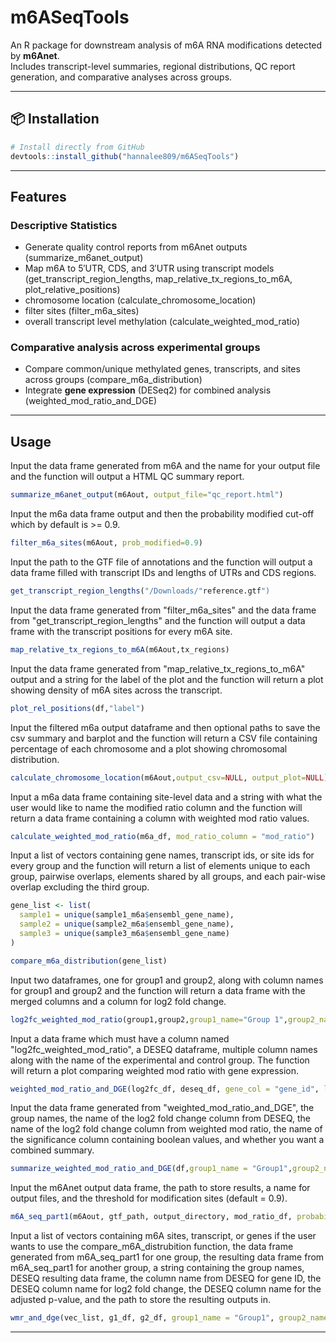 # m6ASeqTools

An R package for downstream analysis of m6A RNA modifications detected by **m6Anet**.  
Includes transcript-level summaries, regional distributions, QC report generation, and comparative analyses across groups.

---

## 📦 Installation

```r
# Install directly from GitHub
devtools::install_github("hannalee809/m6ASeqTools")
```

---

## Features

### Descriptive Statistics
- Generate quality control reports from m6Anet outputs (summarize_m6anet_output)
- Map m6A to 5′UTR, CDS, and 3′UTR using transcript models (get_transcript_region_lengths, map_relative_tx_regions_to_m6A,
plot_relative_positions)
- chromosome location (calculate_chromosome_location)
- filter sites (filter_m6a_sites)
- overall transcript level methylation (calculate_weighted_mod_ratio)

### Comparative analysis across experimental groups
- Compare common/unique methylated genes, transcripts, and sites across groups (compare_m6a_distribution)
- Integrate **gene expression** (DESeq2) for combined analysis (weighted_mod_ratio_and_DGE)

---

## Usage

Input the data frame generated from m6A and the name for your output file and the function will output a HTML QC summary report.
```r
summarize_m6anet_output(m6Aout, output_file="qc_report.html")
```
Input the m6a data frame output and then the probability modified cut-off which by default is >= 0.9.
```r
filter_m6a_sites(m6Aout, prob_modified=0.9)
```

Input the path to the GTF file of annotations and the function will output a data frame filled with transcript IDs and lengths of UTRs and CDS regions.
```r
get_transcript_region_lengths("/Downloads/"reference.gtf")
```

Input the data frame generated from "filter_m6a_sites" and the data frame from "get_transcript_region_lengths" and the function will output a data frame with the transcript positions for every m6A site.
```r
map_relative_tx_regions_to_m6A(m6Aout,tx_regions)
```

Input the data frame generated from "map_relative_tx_regions_to_m6A" output and a string for the label of the plot and the function will return a plot showing density of m6A sites across the transcript.
```r
plot_rel_positions(df,"label")
```

Input the filtered m6a output dataframe and then optional paths to save the csv summary and barplot and the function will return a CSV file containing percentage of each chromosome and a plot showing chromosomal distribution.
```r
calculate_chromosome_location(m6Aout,output_csv=NULL, output_plot=NULL)
```

Input a m6a data frame containing site-level data and a string with what the user would like to name the modified ratio column and the function will return a data frame containing a column with weighted mod ratio values.
```r
calculate_weighted_mod_ratio(m6a_df, mod_ratio_column = "mod_ratio")
```

Input a list of vectors containing gene names, transcript ids, or site ids for every group and the function will return a list of elements unique to each group, pairwise overlaps, elements shared by all groups, and each pair-wise overlap excluding the third group.
```r
gene_list <- list(
  sample1 = unique(sample1_m6a$ensembl_gene_name),
  sample2 = unique(sample2_m6a$ensembl_gene_name),
  sample3 = unique(sample3_m6a$ensembl_gene_name)
)

compare_m6a_distribution(gene_list)
```

Input two dataframes, one for group1 and group2, along with column names for group1 and group2 and the function will return a data frame with the merged columns and a column for log2 fold change.
```r
log2fc_weighted_mod_ratio(group1,group2,group1_name="Group 1",group2_name="Group 2")
```

Input a data frame which must have a column named "log2fc_weighted_mod_ratio", a DESEQ dataframe, multiple column names along with the name of the experimental and control group. The function will return a plot comparing weighted mod ratio with gene expression.
```r
weighted_mod_ratio_and_DGE(log2fc_df, deseq_df, gene_col = "gene_id", log2fc_col = "log2fc", padj_col = "padj", group1_name = "Group1", group2_name = "Group2")
```

Input the data frame generated from "weighted_mod_ratio_and_DGE", the group names, the name of the log2 fold change column from DESEQ, the name of the log2 fold change column from weighted mod ratio, the name of the significance column containing boolean values, and whether you want a combined summary.  
```r
summarize_weighted_mod_ratio_and_DGE(df,group1_name = "Group1",group2_name = "Group2", log2FC_dge, log2fc_wmr, sig_col = "significant", combine = TRUE)
```

Input the m6Anet output data frame, the path to store results, a name for output files, and the threshold for modification sites (default = 0.9). 
```r
m6A_seq_part1(m6Aout, gtf_path, output_directory, mod_ratio_df, probability = 0.9) 
```

Input a list of vectors containing m6A sites, transcript, or genes if the user wants to use the compare_m6A_distrubition function, the data frame generated from m6A_seq_part1 for one group, the resulting data frame from m6A_seq_part1 for another group, a string containing the group names, DESEQ resulting data frame, the column name from DESEQ for gene ID, the DESEQ column name for log2 fold change, the DESEQ column name for the adjusted p-value, and the path to store the resulting outputs in.
```r
wmr_and_dge(vec_list, g1_df, g2_df, group1_name = "Group1", group2_name = "Group2", deseq, gene_col = "ensembl_gene_id", log2fc_col = "log2FoldChange", padj_col = "padj", output_dir)
```
---
